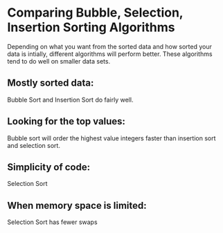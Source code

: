 # Comparing Bubble, Selection, Insertion Sorting Algorithms
Depending on what you want from the sorted data and how sorted your data is intially, different algorithms will perform better.
These algorithms tend to do well on smaller data sets.

## Mostly sorted data:
Bubble Sort and Insertion Sort do fairly well.

## Looking for the top values:
Bubble sort will order the highest value integers faster than insertion sort and selection sort.

## Simplicity of code:
Selection Sort

## When memory space is limited:
Selection Sort has fewer swaps



